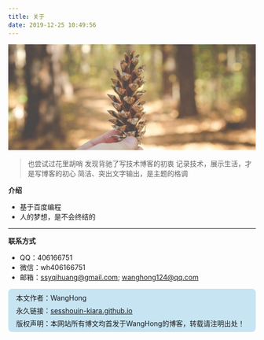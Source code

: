 ```yaml
---
title: 关于
date: 2019-12-25 10:49:56
---
```


![](../images/blog1.jpg)


> 也尝试过花里胡哨
> 发现背驰了写技术博客的初衷
> 记录技术，展示生活，才是写博客的初心
> 简洁、突出文字输出，是主题的格调


**介绍**
* 基于百度编程
* 人的梦想，是不会终结的
***
**联系方式**
* QQ：406166751
* 微信：wh406166751
* 邮箱：ssyqihuang@gmail.com; wanghong124@qq.com

<div style="background-color:#c7e4f3;padding:5px 0;border-radius:8px;">
<div style="padding:3px 16px;">本文作者：WangHong</div>
<div style="padding:3px 16px;">永久链接：<a href="https://sesshouin-kiara.github.io/">sesshouin-kiara.github.io</a></div>
<div style="padding:3px 16px;">版权声明：本网站所有博文均首发于WangHong的博客，转载请注明出处！</div>
</div>



